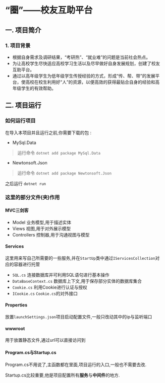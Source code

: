 # “圈”——校友互助平台
## 一. 项目简介

### 1. 项目背景
- 根据自身需求及调研结果，“考研热”、“就业难”的问题是当前社会热点。
- 为让高校学生尽快适应高校学习生活以及尽早做好自身发展规划，创建了校友互助平台。
- 通过以高年级学生为低年级学生传授经验的方式，形成“传、帮、带”的发展平台，使高校在校生利用好“人”的资源，以便高效的获得最贴合自身的经验和高年级学生的有效帮助。


## 二. 项目运行

### 如何运行项目
在导入本项目并且运行之前,你需要下载的包 : 

- MySql.Data

> 运行命令 `dotnet add package MySql.Data`

- Newtonsoft.Json

> 运行命令 `dotnet add package Newtonsoft.Json`

之后运行 `dotnet run`



### 这里的部分文件(夹)作用


#### MVC三剑客

- Model 业务模型,用于描述实体
- Views 视图,用于对外展示模型
- Controllers 控制器,用于沟通视图与模型

#### Services

这里用来写自己所需要的一些服务,并在`StartUp`类中通过`IServicesCollection`对应的容器进行托管

- `SQL.cs` 连接数据库并可利用SQL语句进行基本操作
- `DataBaseContext.cs` 数据库上下文,用于保存部分实体的数据库集合
- `Cookie.cs` 利用Cookie进行认证与授权
- `ICookie.cs` `Cookie.cs`的对外接口

#### Properties
放置`launchSettings.json`项目启动配置文件,一般只改动其中的ip与监听端口

#### wwwroot
用于放置静态文件,通过url可以直接访问到

#### Program.cs与Startup.cs

Program.cs不用说了,主函数都在里面,项目运行的入口,一般也不需要去改.

Startup.cs比较重要,他是项目配置所有**服务**与**中间件**的地方.